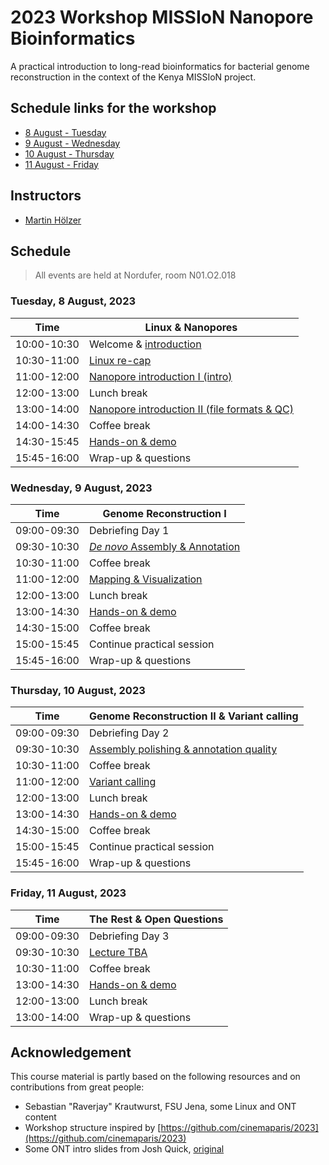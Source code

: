 # 2023 Workshop MISSIoN Nanopore Bioinformatics

A practical introduction to long-read bioinformatics for bacterial genome reconstruction in the context of the Kenya MISSIoN project.

## Schedule links for the workshop

* [8 August - Tuesday](#0)  
* [9 August - Wednesday](#1)  
* [10 August - Thursday](#2)  
* [11 August - Friday](#3)  

## Instructors

* [Martin Hölzer](https://hoelzer.github.io)

## Schedule

> All events are held at Nordufer, room N01.O2.018

### <a name="0"></a> Tuesday, 8 August, 2023
| Time        | Linux & Nanopores |
| --          | --               |
| 10:00-10:30 | Welcome & [introduction](day01-tuesday/general.md) |
| 10:30-11:00 | [Linux re-cap](day01-tuesday/linux.md) |
| 11:00-12:00 | [Nanopore introduction I (intro)](day01-tuesday/nanopore.md) |
| 12:00-13:00 | Lunch break |
| 13:00-14:00 | [Nanopore introduction II (file formats & QC)](day01-tuesday/nanopore.md) |
| 14:00-14:30 | Coffee break |
| 14:30-15:45 | [Hands-on & demo](day01-tuesday/hands-on.md) |
| 15:45-16:00 | Wrap-up & questions |

### <a name="1"></a> Wednesday, 9 August, 2023

| Time        | Genome Reconstruction I |
| --          | --               |
| 09:00-09:30 | Debriefing Day 1 |
| 09:30-10:30 | [_De novo_ Assembly & Annotation](day02-wednesday/assembly.md) |
| 10:30-11:00 | Coffee break |
| 11:00-12:00 | [Mapping & Visualization](day02-wednesday/mapping.md) |
| 12:00-13:00 | Lunch break |
| 13:00-14:30 | [Hands-on & demo](day02-wednesday/hands-on.md) |
| 14:30-15:00 | Coffee break |
| 15:00-15:45 | Continue practical session |
| 15:45-16:00 | Wrap-up & questions |


### <a name="2"></a> Thursday, 10 August, 2023

| Time        | Genome Reconstruction II & Variant calling |
| --          | --               |
| 09:00-09:30 | Debriefing Day 2 |
| 09:30-10:30 | [Assembly polishing & annotation quality](day03-thursday/assembly-qc.md) |
| 10:30-11:00 | Coffee break |
| 11:00-12:00 | [Variant calling](day03-thursday/variant-calling.md) |
| 12:00-13:00 | Lunch break |
| 13:00-14:30 | [Hands-on & demo](day03-thursday/hands-on.md) |
| 14:30-15:00 | Coffee break |
| 15:00-15:45 | Continue practical session |
| 15:45-16:00 | Wrap-up & questions |

### <a name="3"></a> Friday, 11 August, 2023

| Time        | The Rest & Open Questions |
| --          | --               |
| 09:00-09:30 | Debriefing Day 3 |
| 09:30-10:30 | [Lecture TBA]() |
| 10:30-11:00 | Coffee break |
| 13:00-14:30 | [Hands-on & demo]() |
| 12:00-13:00 | Lunch break |
| 13:00-14:00 | Wrap-up & questions |

## Acknowledgement

This course material is partly based on the following resources and on contributions from great people:

* Sebastian "Raverjay" Krautwurst, FSU Jena, some Linux and ONT content
* Workshop structure inspired by [https://github.com/cinemaparis/2023](https://github.com/cinemaparis/2023)
* Some ONT intro slides from Josh Quick, [original](https://github.com/cinemaparis/2023/blob/main/day1-Tuesday/slides-Quick.pdf)